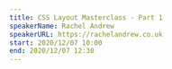 ```yaml
---
title: CSS Layout Masterclass - Part 1
speakerName: Rachel Andrew
speakerURL: https://rachelandrew.co.uk
start: 2020/12/07 10:00
end: 2020/12/07 12:30
---
```

